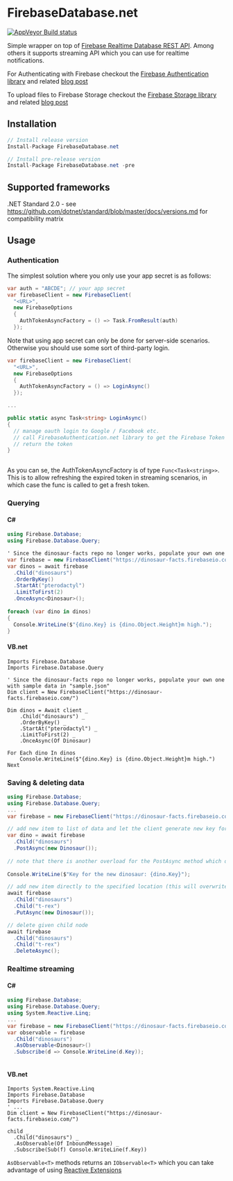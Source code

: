# FirebaseDatabase.net
[![AppVeyor Build status](https://ci.appveyor.com/api/projects/status/ep8xw22cexktghba?svg=true)](https://ci.appveyor.com/project/bezysoftware/firebase-database-dotnet)

Simple wrapper on top of [Firebase Realtime Database REST API](https://firebase.google.com/docs/database/). Among others it supports streaming API which you can use for realtime notifications.

For Authenticating with Firebase checkout the [Firebase Authentication library](https://github.com/step-up-labs/firebase-authentication-dotnet) and related [blog post](https://medium.com/step-up-labs/firebase-authentication-c-library-8e5e1c30acc2)

To upload files to Firebase Storage checkout the [Firebase Storage library](https://github.com/step-up-labs/firebase-storage-dotnet) and related [blog post](https://medium.com/step-up-labs/firebase-storage-c-library-d1656cc8b3c3)

## Installation
```csharp
// Install release version
Install-Package FirebaseDatabase.net

// Install pre-release version
Install-Package FirebaseDatabase.net -pre
```

## Supported frameworks
.NET Standard 2.0 - see https://github.com/dotnet/standard/blob/master/docs/versions.md for compatibility matrix

## Usage

### Authentication

The simplest solution where you only use your app secret is as follows:

```csharp
var auth = "ABCDE"; // your app secret
var firebaseClient = new FirebaseClient(
  "<URL>",
  new FirebaseOptions
  {
    AuthTokenAsyncFactory = () => Task.FromResult(auth) 
  });
```

Note that using app secret can only be done for server-side scenarios. Otherwise you should use some sort of third-party login. 

```csharp
var firebaseClient = new FirebaseClient(
  "<URL>",
  new FirebaseOptions
  {
    AuthTokenAsyncFactory = () => LoginAsync()
  });

...

public static async Task<string> LoginAsync()
{
  // manage oauth login to Google / Facebook etc.
  // call FirebaseAuthentication.net library to get the Firebase Token
  // return the token
}
  
```

As you can se, the AuthTokenAsyncFactory is of type `Func<Task<string>>`. This is to allow refreshing the expired token in streaming scenarios, in which case the func is called to get a fresh token.

### Querying

#### C#
```csharp
using Firebase.Database;
using Firebase.Database.Query;

' Since the dinosaur-facts repo no longer works, populate your own one with sample data in "sample.json"
var firebase = new FirebaseClient("https://dinosaur-facts.firebaseio.com/");
var dinos = await firebase
  .Child("dinosaurs")
  .OrderByKey()
  .StartAt("pterodactyl")
  .LimitToFirst(2)
  .OnceAsync<Dinosaur>();
  
foreach (var dino in dinos)
{
  Console.WriteLine($"{dino.Key} is {dino.Object.Height}m high.");
}
```

#### VB.net
```vbnet
Imports Firebase.Database
Imports Firebase.Database.Query

' Since the dinosaur-facts repo no longer works, populate your own one with sample data in "sample.json"
Dim client = New FirebaseClient("https://dinosaur-facts.firebaseio.com/")

Dim dinos = Await client _
    .Child("dinosaurs") _
    .OrderByKey() _
    .StartAt("pterodactyl") _
    .LimitToFirst(2) _
    .OnceAsync(Of Dinosaur)

For Each dino In dinos
    Console.WriteLine($"{dino.Key} is {dino.Object.Height}m high.")
Next
```

### Saving & deleting data

```csharp
using Firebase.Database;
using Firebase.Database.Query;
...
var firebase = new FirebaseClient("https://dinosaur-facts.firebaseio.com/");

// add new item to list of data and let the client generate new key for you (done offline)
var dino = await firebase
  .Child("dinosaurs")
  .PostAsync(new Dinosaur());
  
// note that there is another overload for the PostAsync method which delegates the new key generation to the firebase server
  
Console.WriteLine($"Key for the new dinosaur: {dino.Key}");  

// add new item directly to the specified location (this will overwrite whatever data already exists at that location)
await firebase
  .Child("dinosaurs")
  .Child("t-rex")
  .PutAsync(new Dinosaur());

// delete given child node
await firebase
  .Child("dinosaurs")
  .Child("t-rex")
  .DeleteAsync();
```

### Realtime streaming

#### C#
```csharp
using Firebase.Database;
using Firebase.Database.Query;
using System.Reactive.Linq;
...
var firebase = new FirebaseClient("https://dinosaur-facts.firebaseio.com/");
var observable = firebase
  .Child("dinosaurs")
  .AsObservable<Dinosaur>()
  .Subscribe(d => Console.WriteLine(d.Key));
  
```

#### VB.net
```vbnet
Imports System.Reactive.Linq
Imports Firebase.Database
Imports Firebase.Database.Query
' ...
Dim client = New FirebaseClient("https://dinosaur-facts.firebaseio.com/")

child _
  .Child("dinosaurs") _
  .AsObservable(Of InboundMessage) _
  .Subscribe(Sub(f) Console.WriteLine(f.Key))
```

```AsObservable<T>``` methods returns an ```IObservable<T>``` which you can take advantage of using [Reactive Extensions](https://github.com/Reactive-Extensions/Rx.NET)
